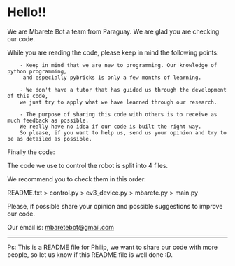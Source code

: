 
# Hello!!

We are Mbarete Bot a team from Paraguay. We are glad you are checking our code. 


While you are reading the code, please keep in mind the following points:

```
    - Keep in mind that we are new to programming. Our knowledge of python programming, 
     and especially pybricks is only a few months of learning.

    - We don't have a tutor that has guided us through the development of this code, 
    we just try to apply what we have learned through our research.

    - The purpose of sharing this code with others is to receive as much feedback as possible. 
    We really have no idea if our code is built the right way. 
    So please, if you want to help us, send us your opinion and try to be as detailed as possible.
 ```  


Finally the code: 


The code we use to control the robot is split into 4 files.
 
We recommend you to check them in this order:

README.txt > control.py > ev3_device.py > mbarete.py > main.py


Please, if possible share your opinion and possible suggestions to improve our code.

Our email is: mbaretebot@gmail.com


----------------------------------------

Ps: This is a README file for Philip, we want to share our code with more people,
so let us know if this README file is well done :D.